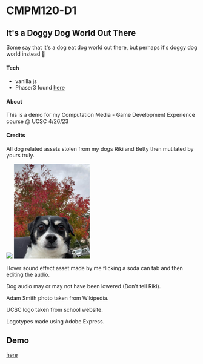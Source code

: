 # CMPM120-D1
## It's a Doggy Dog World Out There



Some say that it's a dog eat dog world out there, but perhaps it's doggy dog world instead &#x1f914;

#### Tech

- vanilla js
- Phaser3 found <a href="https://newdocs.phaser.io/docs/3.60.0"> here </a>

#### About

This is a demo for my Computation Media - Game Development Experience course @ UCSC
4/26/23

#### Credits

All dog related assets stolen from my dogs Riki and Betty then mutilated by yours truly. 

<img style="width:200px;" src="./assets/betty.jpeg">
<img style="width:200px;" src="./assets/riki.jpeg">


Hover sound effect asset made by me flicking a soda can tab and then editing the audio.

Dog audio may or may not have been lowered (Don't tell Riki).

Adam Smith photo taken from Wikipedia. 

UCSC logo taken from school website. 

Logotypes made using Adobe Express.
## Demo
<a href="https://anranlee99.github.io/CMPM120-D1/"> here </a>